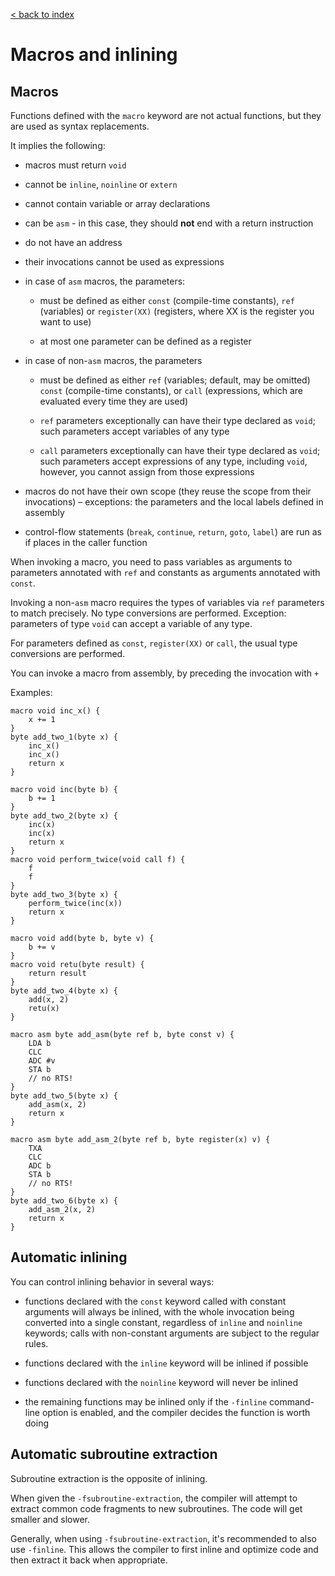 [< back to index](../doc_index.md)

# Macros and inlining

## Macros

Functions defined with the `macro` keyword are not actual functions, but they are used as syntax replacements.

It implies the following:

* macros must return `void`

* cannot be `inline`, `noinline` or `extern`

* cannot contain variable or array declarations

* can be `asm` - in this case, they should **not** end with a return instruction

* do not have an address

* their invocations cannot be used as expressions

* in case of `asm` macros, the parameters:

    * must be defined as either `const` (compile-time constants), `ref` (variables) or `register(XX)` (registers, where XX is the register you want to use)
    
    * at most one parameter can be defined as a register

* in case of non-`asm` macros, the parameters

    * must be defined as either `ref` (variables; default, may be omitted) `const` (compile-time constants), or `call` (expressions, which are evaluated every time they are used)
    
    * `ref` parameters exceptionally can have their type declared as `void`; such parameters accept variables of any type
    
    * `call` parameters exceptionally can have their type declared as `void`;
    such parameters accept expressions of any type, including `void`, however, you cannot assign from those expressions

* macros do not have their own scope (they reuse the scope from their invocations) – exceptions: the parameters and the local labels defined in assembly

* control-flow statements (`break`, `continue`, `return`, `goto`, `label`) are run as if places in the caller function

When invoking a macro, you need to pass variables as arguments to parameters annotated with `ref` and constants as arguments annotated with `const`.

Invoking a non-`asm` macro requires the types of variables via `ref` parameters to match precisely.
No type conversions are performed.
Exception: parameters of type `void` can accept a variable of any type.

For parameters defined as `const`, `register(XX)` or `call`, the usual type conversions are performed.

You can invoke a macro from assembly, by preceding the invocation with `+`

Examples:

    macro void inc_x() {
        x += 1
    }
    byte add_two_1(byte x) {
        inc_x()
        inc_x()
        return x
    }
    
    macro void inc(byte b) {
        b += 1
    }
    byte add_two_2(byte x) {
        inc(x)
        inc(x)
        return x
    }
    macro void perform_twice(void call f) {
        f
        f
    }
    byte add_two_3(byte x) {
        perform_twice(inc(x))
        return x
    }
    
    macro void add(byte b, byte v) {
        b += v
    }
    macro void retu(byte result) {
        return result
    }
    byte add_two_4(byte x) {
        add(x, 2)
        retu(x)
    }
    
    macro asm byte add_asm(byte ref b, byte const v) {
        LDA b
        CLC
        ADC #v
        STA b
        // no RTS!
    }
    byte add_two_5(byte x) {
        add_asm(x, 2)
        return x
    }
    
    macro asm byte add_asm_2(byte ref b, byte register(x) v) {
        TXA
        CLC
        ADC b
        STA b
        // no RTS!
    }
    byte add_two_6(byte x) {
        add_asm_2(x, 2)
        return x
    }
    

## Automatic inlining

You can control inlining behavior in several ways:

* functions declared with the `const` keyword called with constant arguments will always be inlined,
with the whole invocation being converted into a single constant, regardless of `inline` and `noinline` keywords;
calls with non-constant arguments are subject to the regular rules.

* functions declared with the `inline` keyword will be inlined if possible

* functions declared with the `noinline` keyword will never be inlined

* the remaining functions may be inlined only if the `-finline` command-line option is enabled,
and the compiler decides the function is worth doing

## Automatic subroutine extraction

Subroutine extraction is the opposite of inlining.

When given the `-fsubroutine-extraction`, the compiler will attempt to extract common code fragments to new subroutines.
The code will get smaller and slower.

Generally, when using `-fsubroutine-extraction`, it's recommended to also use `-finline`.
This allows the compiler to first inline and optimize code and then extract it back when appropriate.

